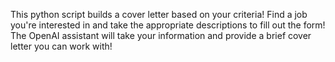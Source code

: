 This python script builds a cover letter based on your criteria!
Find a job you're interested in and take the appropriate descriptions to fill out the form!
The OpenAI assistant will take your information and provide a brief cover letter you can work with!
